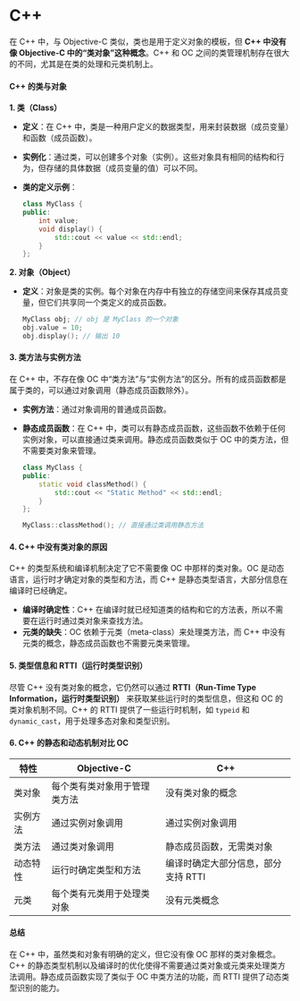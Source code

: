# C++

在 C++ 中，与 Objective-C 类似，类也是用于定义对象的模板，但 **C++ 中没有像 Objective-C 中的“类对象”这种概念**。C++ 和 OC 之间的类管理机制存在很大的不同，尤其是在类的处理和元类机制上。

#### C++ 的类与对象

**1. 类（Class）**

* **定义**：在 C++ 中，类是一种用户定义的数据类型，用来封装数据（成员变量）和函数（成员函数）。
* **实例化**：通过类，可以创建多个对象（实例）。这些对象具有相同的结构和行为，但存储的具体数据（成员变量的值）可以不同。
*   **类的定义示例**：

    ```cpp
    class MyClass {
    public:
        int value;
        void display() {
            std::cout << value << std::endl;
        }
    };
    ```

**2. 对象（Object）**

*   **定义**：对象是类的实例。每个对象在内存中有独立的存储空间来保存其成员变量，但它们共享同一个类定义的成员函数。

    ```cpp
    MyClass obj; // obj 是 MyClass 的一个对象
    obj.value = 10;
    obj.display(); // 输出 10
    ```

#### 3. 类方法与实例方法

在 C++ 中，不存在像 OC 中“类方法”与“实例方法”的区分。所有的成员函数都是属于类的，可以通过对象调用（静态成员函数除外）。

* **实例方法**：通过对象调用的普通成员函数。
*   **静态成员函数**：在 C++ 中，类可以有静态成员函数，这些函数不依赖于任何实例对象，可以直接通过类来调用。静态成员函数类似于 OC 中的类方法，但不需要类对象来管理。

    ```cpp
    class MyClass {
    public:
        static void classMethod() {
            std::cout << "Static Method" << std::endl;
        }
    };

    MyClass::classMethod(); // 直接通过类调用静态方法
    ```

#### 4. C++ 中没有类对象的原因

C++ 的类型系统和编译机制决定了它不需要像 OC 中那样的类对象。OC 是动态语言，运行时才确定对象的类型和方法，而 C++ 是静态类型语言，大部分信息在编译时已经确定。

* **编译时确定性**：C++ 在编译时就已经知道类的结构和它的方法表，所以不需要在运行时通过类对象来查找方法。
* **元类的缺失**：OC 依赖于元类（meta-class）来处理类方法，而 C++ 中没有元类的概念，静态成员函数也不需要元类来管理。

#### 5. 类型信息和 RTTI（运行时类型识别）

尽管 C++ 没有类对象的概念，它仍然可以通过 **RTTI（Run-Time Type Information，运行时类型识别）** 来获取某些运行时的类型信息，但这和 OC 的类对象机制不同。C++ 的 RTTI 提供了一些运行时机制，如 `typeid` 和 `dynamic_cast`，用于处理多态对象和类型识别。

#### 6. C++ 的静态和动态机制对比 OC

| 特性   | Objective-C    | C++                  |
| ---- | -------------- | -------------------- |
| 类对象  | 每个类有类对象用于管理类方法 | 没有类对象的概念             |
| 实例方法 | 通过实例对象调用       | 通过实例对象调用             |
| 类方法  | 通过类对象调用        | 静态成员函数，无需类对象         |
| 动态特性 | 运行时确定类型和方法     | 编译时确定大部分信息，部分支持 RTTI |
| 元类   | 每个类有元类用于处理类对象  | 没有元类概念               |

#### 总结

在 C++ 中，虽然类和对象有明确的定义，但它没有像 OC 那样的类对象概念。C++ 的静态类型机制以及编译时的优化使得不需要通过类对象或元类来处理类方法调用。静态成员函数实现了类似于 OC 中类方法的功能，而 RTTI 提供了动态类型识别的能力。

